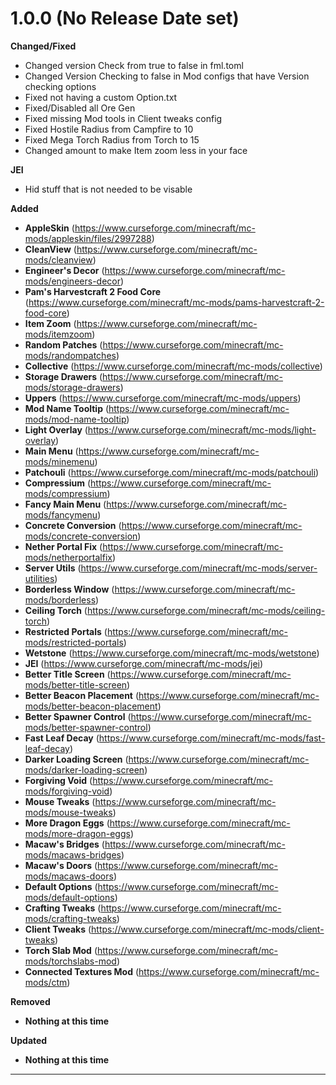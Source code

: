 # 1.0.0 (No Release Date set)

**Changed/Fixed**
- Changed version Check from true to false in fml.toml
- Changed Version Checking to false in Mod configs that have Version checking options
- Fixed not having a custom Option.txt
- Fixed/Disabled all Ore Gen
- Fixed missing Mod tools in Client tweaks config
- Fixed Hostile Radius from Campfire to 10
- Fixed Mega Torch Radius from Torch to 15
- Changed amount to make Item zoom less in your face

**JEI**
- Hid stuff that is not needed to be visable

**Added**
- **AppleSkin** (https://www.curseforge.com/minecraft/mc-mods/appleskin/files/2997288)
- **CleanView** (https://www.curseforge.com/minecraft/mc-mods/cleanview)
- **Engineer's Decor** (https://www.curseforge.com/minecraft/mc-mods/engineers-decor)
- **Pam's Harvestcraft 2 Food Core** (https://www.curseforge.com/minecraft/mc-mods/pams-harvestcraft-2-food-core)
- **Item Zoom** (https://www.curseforge.com/minecraft/mc-mods/itemzoom)
- **Random Patches** (https://www.curseforge.com/minecraft/mc-mods/randompatches)
- **Collective** (https://www.curseforge.com/minecraft/mc-mods/collective)
- **Storage Drawers** (https://www.curseforge.com/minecraft/mc-mods/storage-drawers)
- **Uppers** (https://www.curseforge.com/minecraft/mc-mods/uppers)
- **Mod Name Tooltip** (https://www.curseforge.com/minecraft/mc-mods/mod-name-tooltip)
- **Light Overlay** (https://www.curseforge.com/minecraft/mc-mods/light-overlay)
- **Main Menu** (https://www.curseforge.com/minecraft/mc-mods/minemenu)
- **Patchouli** (https://www.curseforge.com/minecraft/mc-mods/patchouli)
- **Compressium** (https://www.curseforge.com/minecraft/mc-mods/compressium)
- **Fancy Main Menu** (https://www.curseforge.com/minecraft/mc-mods/fancymenu)
- **Concrete Conversion** (https://www.curseforge.com/minecraft/mc-mods/concrete-conversion)
- **Nether Portal Fix** (https://www.curseforge.com/minecraft/mc-mods/netherportalfix)
- **Server Utils** (https://www.curseforge.com/minecraft/mc-mods/server-utilities)
- **Borderless Window** (https://www.curseforge.com/minecraft/mc-mods/borderless)
- **Ceiling Torch** (https://www.curseforge.com/minecraft/mc-mods/ceiling-torch)
- **Restricted Portals** (https://www.curseforge.com/minecraft/mc-mods/restricted-portals)
- **Wetstone** (https://www.curseforge.com/minecraft/mc-mods/wetstone)
- **JEI** (https://www.curseforge.com/minecraft/mc-mods/jei)
- **Better Title Screen** (https://www.curseforge.com/minecraft/mc-mods/better-title-screen)
- **Better Beacon Placement** (https://www.curseforge.com/minecraft/mc-mods/better-beacon-placement)
- **Better Spawner Control** (https://www.curseforge.com/minecraft/mc-mods/better-spawner-control)
- **Fast Leaf Decay** (https://www.curseforge.com/minecraft/mc-mods/fast-leaf-decay)
- **Darker Loading Screen** (https://www.curseforge.com/minecraft/mc-mods/darker-loading-screen)
- **Forgiving Void** (https://www.curseforge.com/minecraft/mc-mods/forgiving-void)
- **Mouse Tweaks** (https://www.curseforge.com/minecraft/mc-mods/mouse-tweaks)
- **More Dragon Eggs** (https://www.curseforge.com/minecraft/mc-mods/more-dragon-eggs)
- **Macaw's Bridges** (https://www.curseforge.com/minecraft/mc-mods/macaws-bridges)
- **Macaw's Doors** (https://www.curseforge.com/minecraft/mc-mods/macaws-doors)
- **Default Options** (https://www.curseforge.com/minecraft/mc-mods/default-options)
- **Crafting Tweaks** (https://www.curseforge.com/minecraft/mc-mods/crafting-tweaks)
- **Client Tweaks** (https://www.curseforge.com/minecraft/mc-mods/client-tweaks)
- **Torch Slab Mod** (https://www.curseforge.com/minecraft/mc-mods/torchslabs-mod)
- **Connected Textures Mod** (https://www.curseforge.com/minecraft/mc-mods/ctm)

**Removed**
- **Nothing at this time**

**Updated**
- **Nothing at this time**
---------------------------------------------------------------------------------------------
